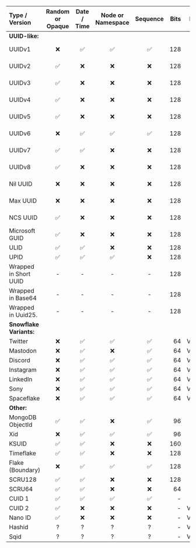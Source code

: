 


Type / Version | Random<br>or Opaque | Date / Time | Node or<br>Namespace | Sequence | Bits | Length
:--|:-:|:-:|:-:|:-:|--:|--:
**UUID-like:**        |
UUIDv1                |❌|✅|✅|✅|128|36 or 32
UUIDv2                |✅|❌|❌|❌|128|36 or 32
UUIDv3                |✅|❌|❌|❌|128|36 or 32
UUIDv4                |✅|❌|❌|❌|128|36 or 32
UUIDv5                |✅|❌|❌|❌|128|36 or 32
UUIDv6                |❌|✅|✅|✅|128|36 or 32
UUIDv7                |✅|✅|❌|❌|128|36 or 32
UUIDv8                |✅|❌|❌|❌|128|36 or 32
Nil UUID              |❌|❌|❌|❌|128|36 or 32
Max UUID              |❌|❌|❌|❌|128|36 or 32
NCS UUID              |✅|❌|❌|❌|128|36 or 32
Microsoft GUID        |✅|❌|❌|❌|128|36 or 32
ULID                  |✅|✅|❌|❌|128|26
UPID                  |✅|✅|✅|❌|128|27
Wrapped in Short UUID |-|-|-|-|128|22
Wrapped in Base64     |-|-|-|-|128|24 or 22
Wrapped in Uuid25.    |-|-|-|-|128|25
**Snowflake Variants:**|
Twitter               |❌|✅|✅|✅|64|Variable
Mastodon              |❌|✅|❌|✅|64|Variable
Discord               |❌|✅|✅|✅|64|Variable
Instagram             |❌|✅|✅|✅|64|Variable
LinkedIn              |❌|✅|✅|✅|64|Variable
Sony                  |❌|✅|✅|✅|64|Variable
Spaceflake            |❌|✅|✅|✅|64|Variable
**Other:**            |
MongoDB ObjectId      |✅|✅|❌|✅|96|24
Xid                   |❌|✅|✅|✅|96|20
KSUID                 |✅|✅|❌|❌|160|27
Timeflake             |✅|✅|❌|❌|128|22
Flake (Boundary)      |❌|✅|✅|✅|128|18
SCRU128               |✅|✅|❌|❌|128|25
SCRU64                |✅|✅|❌|❌|64|12
CUID 1                |✅|✅|✅|✅|-|25
CUID 2                |✅|❌|❌|❌|-|Variable
Nano ID               |✅|❌|❌|❌|-|Variable
Hashid                |?|?|?|?|-|Variable
Sqid                  |?|?|?|?|-|Variable









